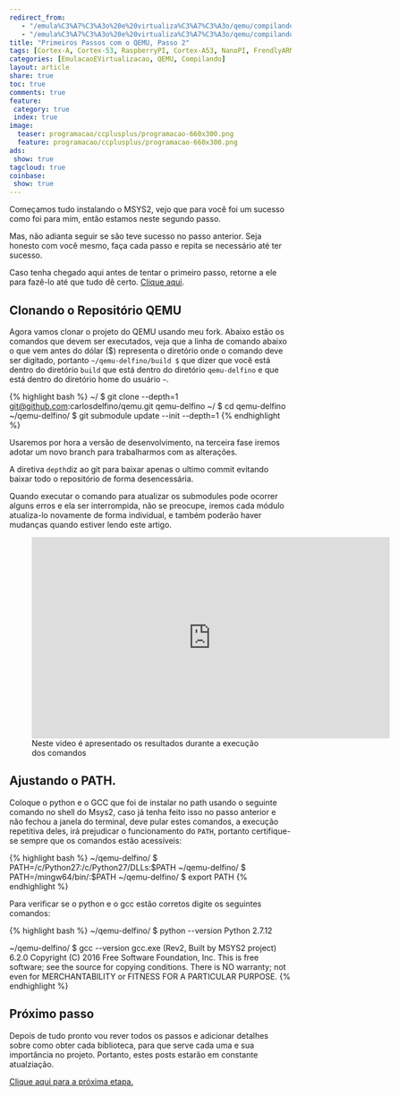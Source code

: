 ```yaml
---
redirect_from:  
   - "/emula%C3%A7%C3%A3o%20e%20virtualiza%C3%A7%C3%A3o/qemu/compilando/Primeiros_Passos_com_o_QEMU-parte-2/"
   - "/emula%C3%A7%C3%A3o%20e%20virtualiza%C3%A7%C3%A3o/qemu/compilando/Primeiros_Passos_com_o_QEMU-passo-2/"
title: "Primeiros Passos com o QEMU, Passo 2" 
tags: [Cortex-A, Cortex-53, RaspberryPI, Cortex-A53, NanoPI, FrendlyARM, ARM, Intel, TBB,  Emulação, Virtualização, KVM, QEMU, VMware, VirtualBox, VBox, Hiper-V, Xen, GNU ARM Eclipse, Eclipse, Windows, RTOS, uOS, Embarcados ]
categories: [EmulacaoEVirtualizacao, QEMU, Compilando]
layout: article
share: true
toc: true
comments: true
feature:
 category: true
 index: true
image:
  teaser: programacao/ccplusplus/programacao-660x300.png
  feature: programacao/ccplusplus/programacao-660x300.png
ads: 
 show: true
tagcloud: true
coinbase:
 show: true
---
```

Começamos tudo instalando o MSYS2, vejo que para você foi um sucesso como foi 
para mim, então estamos neste segundo passo. 

<!--more-->

Mas, não adianta seguir se são teve sucesso no passo anterior. Seja honesto com 
você mesmo, faça cada passo e repita se necessário até ter sucesso.

Caso tenha chegado aqui antes de tentar o primeiro passo, retorne a ele para 
fazê-lo até que tudo dê certo. [Clique aqui](http://carlosdelfino.eti.br/emulacaoevirtualizacao/Primeiros_Passos_com_o_QEMU-passo-1/ "Clique Aqui").

## Clonando o Repositório QEMU

Agora vamos clonar o projeto do QEMU usando meu fork. Abaixo estão os comandos 
que devem ser executados, veja que a linha de comando 
abaixo o que vem antes do dólar ($) representa o diretório onde o comando deve 
ser digitado, portanto `~/qemu-delfino/build $` que dizer que você está dentro 
do diretório `build` que está dentro do diretório `qemu-delfino` e que está
dentro do diretório home do usuário `~`.

{% highlight bash %}
~/ $ git clone --depth=1 git@github.com:carlosdelfino/qemu.git qemu-delfino
~/ $ cd qemu-delfino
~/qemu-delfino/ $ git submodule update --init --depth=1
{% endhighlight %}

Usaremos por hora a versão de desenvolvimento, na terceira fase iremos adotar
um novo branch para trabalharmos com as alterações.

A diretiva `depth`diz ao git para baixar apenas o ultimo commit evitando 
baixar todo o repositório de forma desencessária.

Quando executar o comando para atualizar os submodules pode ocorrer alguns erros
e ela ser interrompida, não se preocupe, iremos cada módulo atualiza-lo novamente
de forma individual, e também poderão haver mudanças quando estiver lendo este
artigo.

<figure>
<iframe width="640" height="360" src="https://www.youtube.com/embed/JGFOdaVMd6k?rel=0&amp;showinfo=0" frameborder="0" allowfullscreen></iframe>
<figcaption>Neste video é apresentado os resultados durante a execução dos comandos</figcaption>
</figure>

## Ajustando o PATH.

Coloque o python e o GCC que foi de instalar no path usando o seguinte comando 
no shell do Msys2, caso já tenha feito isso no passo anterior e não fechou a 
janela do terminal, deve pular estes comandos, a execução repetitiva deles, irá 
prejudicar o funcionamento do `PATH`, portanto certifique-se sempre que os comandos
estão acessíveis:

{% highlight bash %}
~/qemu-delfino/ $ PATH=/c/Python27:/c/Python27/DLLs:$PATH
~/qemu-delfino/ $ PATH=/mingw64/bin/:$PATH
~/qemu-delfino/ $ export PATH
{% endhighlight %}

Para verificar se o python e o gcc estão corretos digite os seguintes comandos:

{% highlight bash %}
~/qemu-delfino/ $ python --version
Python 2.7.12

~/qemu-delfino/ $ gcc --version
gcc.exe (Rev2, Built by MSYS2 project) 6.2.0
Copyright (C) 2016 Free Software Foundation, Inc.
This is free software; see the source for copying conditions.  There is NO
warranty; not even for MERCHANTABILITY or FITNESS FOR A PARTICULAR PURPOSE.
{% endhighlight %}

## Próximo passo

Depois de tudo pronto vou rever todos os passos e adicionar detalhes sobre como 
obter cada biblioteca, para que serve cada uma e sua importância no projeto. 
Portanto, estes posts estarão em constante atualziação.

[Clique aqui para a próxima etapa.](http://carlosdelfino.eti.br/emulacaoevirtualizacao/qemu/compilando/Primeiros_Passos_com_o_QEMU-passo-3/)
